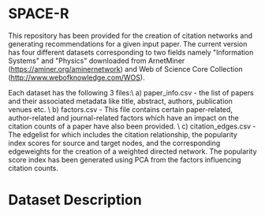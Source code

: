 # SPACE-R
This repository has been provided for the creation of citation networks and generating recommendations for a given input paper. The current version has four different datasets corresponding to two fields namely "Information Systems" and "Physics" downloaded from ArnetMiner (https://aminer.org/aminernetwork) and Web of Science Core Collection (http://www.webofknowledge.com/WOS). 

Each dataset has the following 3 files:\\
a) paper_info.csv - the list of papers and their associated metadata like title, abstract, authors, publication venues etc. \\
b) factors.csv - This file contains certain paper-related, author-related and journal-related factors which have an impact on the citation counts of a paper have also been provided. \\
c) citation_edges.csv - The edgelist for which includes the citation relationship, the popularity index scores for source and target nodes, and the corresponding edgeweights for the creation of a weighted directed network. The popularity score index has been generated using PCA from the factors influencing citation counts. 

# Dataset Description


